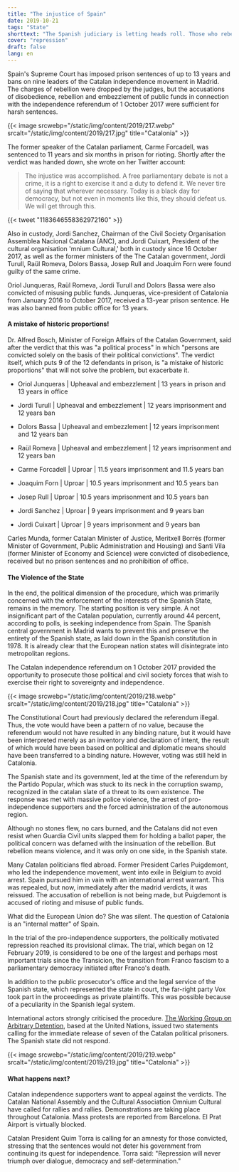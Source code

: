 ```yaml
---
title: "The injustice of Spain"
date: 2019-10-21
tags: "State"
shorttext: "The Spanish judiciary is letting heads roll. Those who rebel against the state will be punished. This will further exacerbate the situation."
cover: "repression"
draft: false
lang: en
---
```


Spain's Supreme Court has imposed prison sentences of up to 13 years and bans on nine leaders of the Catalan independence movement in Madrid. The charges of rebellion were dropped by the judges, but the accusations of disobedience, rebellion and embezzlement of public funds in connection with the independence referendum of 1 October 2017 were sufficient for harsh sentences.

{{< image srcwebp="/static/img/content/2019/217.webp" srcalt="/static/img/content/2019/217.jpg" title="Catalonia" >}}

The former speaker of the Catalan parliament, Carme Forcadell, was sentenced to 11 years and six months in prison for rioting. Shortly after the verdict was handed down, she wrote on her Twitter account:

> The injustice was accomplished. A free parliamentary debate is not a crime, it is a right to exercise it and a duty to defend it. We never tire of saying that wherever necessary. Today is a black day for democracy, but not even in moments like this, they should defeat us. We will get through this.

{{< tweet "1183646558362972160" >}}

Also in custody, Jordi Sanchez, Chairman of the Civil Society Organisation Assemblea Nacional Catalana (ANC), and Jordi Cuixart, President of the cultural organisation 'mnium Cultural,' both in custody since 16 October 2017, as well as the former ministers of the The Catalan government, Jordi Turull, Raül Romeva, Dolors Bassa, Josep Rull and Joaquim Forn were found guilty of the same crime.

Oriol Junqueras, Raül Romeva, Jordi Turull and Dolors Bassa were also convicted of misusing public funds. Junqueras, vice-president of Catalonia from January 2016 to October 2017, received a 13-year prison sentence. He was also banned from public office for 13 years.

#### A mistake of historic proportions!

Dr. Alfred Bosch, Minister of Foreign Affairs of the Catalan Government, said after the verdict that this was "a political process" in which "persons are convicted solely on the basis of their political convictions". The verdict itself, which puts 9 of the 12 defendants in prison, is "a mistake of historic proportions" that will not solve the problem, but exacerbate it.

  - Oriol Junqueras | Upheaval and embezzlement | 13 years in prison and 13 years in office

  - Jordi Turull | Upheaval and embezzlement | 12 years imprisonment and 12 years ban

  - Dolors Bassa | Upheaval and embezzlement | 12 years imprisonment and 12 years ban

  - Raül Romeva | Upheaval and embezzlement | 12 years imprisonment and 12 years ban

  - Carme Forcadell | Uproar | 11.5 years imprisonment and 11.5 years ban

  - Joaquim Forn | Uproar | 10.5 years imprisonment and 10.5 years ban

  - Josep Rull | Uproar | 10.5 years imprisonment and 10.5 years ban

  - Jordi Sanchez | Uproar | 9 years imprisonment and 9 years ban

  - Jordi Cuixart | Uproar | 9 years imprisonment and 9 years ban

Carles Munda, former Catalan Minister of Justice, Meritxell Borrés (former Minister of Government, Public Administration and Housing) and Santi Vila (former Minister of Economy and Science) were convicted of disobedience, received but no prison sentences and no prohibition of office.

#### The Violence of the State

In the end, the political dimension of the procedure, which was primarily concerned with the enforcement of the interests of the Spanish State, remains in the memory. The starting position is very simple. A not insignificant part of the Catalan population, currently around 44 percent, according to polls, is seeking independence from Spain. The Spanish central government in Madrid wants to prevent this and preserve the entirety of the Spanish state, as laid down in the Spanish constitution in 1978. It is already clear that the European nation states will disintegrate into metropolitan regions.

The Catalan independence referendum on 1 October 2017 provided the opportunity to prosecute those political and civil society forces that wish to exercise their right to sovereignty and independence.

{{< image srcwebp="/static/img/content/2019/218.webp" srcalt="/static/img/content/2019/218.jpg" title="Catalonia" >}}

The Constitutional Court had previously declared the referendum illegal. Thus, the vote would have been a pattern of no value, because the referendum would not have resulted in any binding nature, but it would have been interpreted merely as an inventory and declaration of intent, the result of which would have been based on political and diplomatic means should have been transferred to a binding nature. However, voting was still held in Catalonia.

The Spanish state and its government, led at the time of the referendum by the Partido Popular, which was stuck to its neck in the corruption swamp, recognized in the catalan slate of a threat to its own existence. The response was met with massive police violence, the arrest of pro-independence supporters and the forced administration of the autonomous region.

Although no stones flew, no cars burned, and the Catalans did not even resist when Guardia Civil units slapped them for holding a ballot paper, the political concern was defamed with the insinuation of the rebellion. But rebellion means violence, and it was only on one side, in the Spanish state.

Many Catalan politicians fled abroad. Former President Carles Puigdemont, who led the independence movement, went into exile in Belgium to avoid arrest. Spain pursued him in vain with an international arrest warrant. This was repealed, but now, immediately after the madrid verdicts, it was reissued. The accusation of rebellion is not being made, but Puigdemont is accused of rioting and misuse of public funds.

What did the European Union do? She was silent. The question of Catalonia is an "internal matter" of Spain.

In the trial of the pro-independence supporters, the politically motivated repression reached its provisional climax. The trial, which began on 12 February 2019, is considered to be one of the largest and perhaps most important trials since the Transicion, the transition from Franco fascism to a parliamentary democracy initiated after Franco's death.

In addition to the public prosecutor's office and the legal service of the Spanish state, which represented the state in court, the far-right party Vox took part in the proceedings as private plaintiffs. This was possible because of a peculiarity in the Spanish legal system.

International actors strongly criticised the procedure. [The Working Group on Arbitrary Detention](https://www.ohchr.org/en/issues/detention/pages/wgadindex.aspx "Working Group on Arbitrary Detention"), based at the United Nations, issued two statements calling for the immediate release of seven of the Catalan political prisoners. The Spanish state did not respond.

{{< image srcwebp="/static/img/content/2019/219.webp" srcalt="/static/img/content/2019/219.jpg" title="Catalonia" >}}

#### What happens next?

Catalan independence supporters want to appeal against the verdicts. The Catalan National Assembly and the Cultural Association Omnium Cultural have called for rallies and rallies. Demonstrations are taking place throughout Catalonia. Mass protests are reported from Barcelona. El Prat Airport is virtually blocked.

Catalan President Quim Torra is calling for an amnesty for those convicted, stressing that the sentences would not deter his government from continuing its quest for independence. Torra said: "Repression will never triumph over dialogue, democracy and self-determination."
